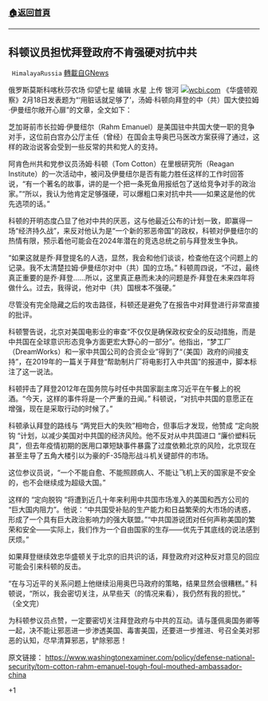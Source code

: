 ###  [:house:返回首頁](https://github.com/ourhimalayas/txt)
---

## 科顿议员担忧拜登政府不肯强硬对抗中共
` HimalayaRussia` [轉載自GNews](https://gnews.org/zh-hans/917201/)

俄罗斯莫斯科喀秋莎农场 仰望七星
编辑 水星 上传 银河
![]()![](https://gnews.org/wp-content/uploads/2021/02/下载-21.jpg)[wcbi.com](https://www.wcbi.com/sen-tom-cotton-on-china-tariffs-there-will-be-some-sacrifice-on-the-part-of-americans/)
《华盛顿观察》2月18日发表题为“‘用脏话就足够了’，汤姆·科顿向拜登的中（共）国大使拉姆·伊曼纽尔敞开心扉”的文章，全文如下：

芝加哥前市长拉姆·伊曼纽尔（Rahm Emanuel）是美国驻中共国大使一职的竞争对手，这位前白宫办公厅主任（曾经）在国会主导奥巴马医改方案获得了通过，这样的政治说客会受到一些反常的共和党人的支持。

阿肯色州共和党参议员汤姆·科顿（Tom Cotton）在里根研究所（Reagan Institute）的一次活动中，被问及伊曼纽尔是否有能力胜任这样的工作时回答说，“有一个著名的故事，讲的是一个把一条死鱼用报纸包了送给竞争对手的政治家。”“所以，我认为他肯定足够强硬，可以爆粗口来对抗中共——如果这是他的优先选项的话。”

科顿的开明态度凸显了他对中共的厌恶，这与他最近公布的计划一致，即赢得一场“经济持久战”，来反对他认为是“一个新的邪恶帝国”的政权，科顿对伊曼纽尔的热情有限，预示着他可能会在2024年潜在的竞选总统之前与拜登发生争执。

“如果这就是乔·拜登提名的人选，显然，我会和他们谈谈，检查他在这个问题上的记录。我不太清楚拉姆·伊曼纽尔对中（共）国的立场。” 科顿周四说，“不过，最终真正重要的是乔·拜登……所以，这里真正悬而未决的问题是乔·拜登在未来四年将做什么。过去，我得说，他对中（共）国根本不强硬。”

尽管没有完全隐藏之后的攻击路径，科顿还是避免了在报告中对拜登进行非常直接的批评。

科顿警告说，北京对美国电影业的审查“不仅仅是确保政权安全的反动措施，而是中共国在全球意识形态竞争方面更宏大野心的一部分”。他指出，“梦工厂（DreamWorks）和一家中共国公司的合资企业”得到了“（美国）政府的间接支持”，在2019年的一篇关于拜登“帮助制片厂将电影打入中共国”的报道中，脚本标注了这一说法。

科顿抨击了拜登2012年在国务院与时任中共国家副主席习近平在午餐上的祝酒。“今天，这样的事件将是一个严重的丑闻。” 科顿说，“对抗中共国的意愿正在增强，现在是采取行动的时候了。”

科顿承认拜登的路线与 “两党巨大的失败”相吻合，但事后才发现，他赞成 “定向脱钩 “计划，以减少美国对中共国的经济风险。他不反对从中共国进口 “廉价塑料玩具”，但去年疫情初期的医用口罩短缺事件暴露了过度依赖北京的风险，北京现在甚至主导了五角大楼引以为豪的F-35隐形战斗机关键部件的市场。

这位参议员说，“一个不能自愈、不能照顾病人、不能让飞机上天的国家是不安全的，也不会继续成为超级大国。”

这样的 “定向脱钩 “将遭到近几十年来利用中共国市场准入的美国和西方公司的 “巨大国内阻力”。他说：“中共国受补贴的生产能力和日益繁荣的大市场的诱惑，形成了一个具有巨大政治影响力的强大联盟。”“中共国游说团对任何声称美国的繁荣和安全——实际上，我们作为一个自由国家的生存——优先于其底线的说法感到厌烦。”

如果拜登继续效忠华盛顿关于北京的旧共识的话，拜登政府对这种反对意见的回应可能会引来科顿的反击。

“在与习近平的关系问题上他继续沿用奥巴马政府的策略，结果显然会很糟糕。” 科顿说，“所以，我会密切关注，从早些天（的情况来看），我仍然有我的担忧。” （全文完）

为科顿参议员点赞，一定要密切关注拜登政府与中共的互动。请与蓬佩奥国务卿等一起，决不能让邪恶进一步渗透美国、毒害美国，还要进一步推进、号召全美对邪恶的认知，尽早清算邪恶，铲除邪恶！

原文链接：
https://www.washingtonexaminer.com/policy/defense-national-security/tom-cotton-rahm-emanuel-tough-foul-mouthed-ambassador-china

+1
